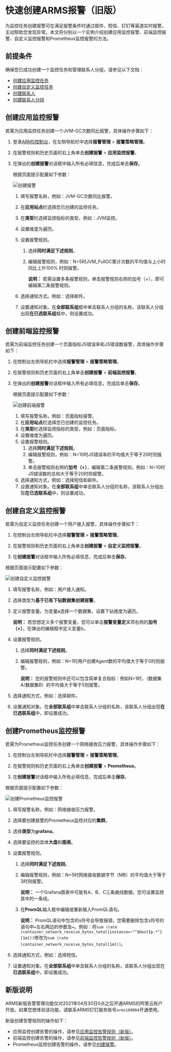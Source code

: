 # 快速创建ARMS报警（旧版）

为监控任务创建报警可在满足报警条件时通过邮件、短信、钉钉等渠道实时报警，主动帮助您发现异常。本文将分别以一个实例介绍创建应用监控报警、前端监控报警、自定义监控报警和Prometheus监控报警的方法。

## 前提条件

确保您已成功创建一个监控任务和管理联系人分组，请参见以下文档：

-   [创建应用监控任务](/cn.zh-CN/快速入门/创建应用监控任务.md)
-   [创建自定义监控任务](/cn.zh-CN/快速入门/创建自定义监控任务.md)
-   [创建联系人](/cn.zh-CN/大盘和报警（旧版）/创建联系人.md)
-   [创建联系人分组](/cn.zh-CN/大盘和报警（旧版）/创建联系人分组.md)

## 创建应用监控报警

若需为应用监控任务创建一个JVM-GC次数同比报警，具体操作步骤如下：

1.  登录[ARMS控制台](https://arms.console.aliyun.com/#/home)，在左侧导航栏中选择**报警管理** \> **报警策略管理**。
2.  在报警规则和历史页面的右上角单击**创建报警** \> **应用监控报警**。
3.  在弹出的**创建报警**对话框中输入所有必填信息，完成后单击**保存**。

    根据页面提示配置如下参数：

    ![创建报警](https://static-aliyun-doc.oss-accelerate.aliyuncs.com/assets/img/zh-CN/0699922951/p127257.png)

    1.  填写报警名称，例如：JVM-GC次数同比报警。
    2.  在**应用站点**栏选择您已创建的监控任务。
    3.  在**类型**栏选择监控指标的类型，例如：JVM监控。
    4.  设置维度为遍历。
    5.  设置报警规则。
        1.  选择**同时满足下述规则**。
        2.  编辑报警规则，例如：N=5时JVM\_FullGC累计次数的平均值与上小时同比上升100% 时则报警。

            **说明：** 若需设置多条报警规则，单击报警规则右侧的加号（+），即可编辑第二条报警规则。

    6.  选择通知方式。例如：选择邮件。
    7.  设置通知对象。在**全部联系组**框中单击联系人分组的名称，该联系人分组出现**在已选联系组**框中，则设置成功。

## 创建前端监控报警

若需为前端监控任务创建一个页面指标JS错误率和JS错误数报警，具体操作步骤如下：

1.  在控制台左侧导航栏中选择**报警管理** \> **报警策略管理**。

2.  在报警规则和历史页面的右上角单击**创建报警** \> **前端监控报警**。

3.  在弹出的**创建报警**对话框中输入所有必填信息，完成后单击**保存**。

    根据页面提示配置如下参数：

    ![创建前端报警](https://static-aliyun-doc.oss-accelerate.aliyuncs.com/assets/img/zh-CN/0699922951/p127262.png)

    1.  填写报警名称，例如：页面指标报警。
    2.  在**应用站点**栏选择您已创建的监控任务。
    3.  在**类型**栏选择监控指标的类型，例如：页面指标。
    4.  设置维度为遍历。
    5.  设置报警规则。
        1.  选择**同时满足下述规则**。
        2.  编辑报警规则，例如：N=10时JS错误率的平均值大于等于20时则报警。
        3.  单击报警规则右侧的**加号（+）**，编辑第二条报警规则，例如：N=10时JS错误数的总和大于等于20时则报警。
    6.  选择通知方式，例如：选择短信和邮件。
    7.  设置通知对象。在**全部联系组**中单击联系人分组的名称，该联系人分组出现**在已选联系组**中，则设置成功。

## 创建自定义监控报警

若需为自定义监控任务创建一个用户接入报警，具体操作步骤如下：

1.  在控制台左侧导航栏中选择**报警管理** \> **报警策略管理**。

2.  在报警规则和历史页面的右上角单击**创建报警** \> **自定义监控报警**。

3.  在**创建报警**对话框中输入所有必填信息，完成后单击**保存**。

根据页面提示配置如下参数：

![创建自定义监控报警](https://static-aliyun-doc.oss-accelerate.aliyuncs.com/assets/img/zh-CN/0699922951/p127263.png)

1.  填写报警名称，例如：用户接入通知。
2.  选择类型为**基于已有下钻数据集创建报警**。
3.  定义报警变量。为变量a选择一个数据集，设置下钻维度为遍历。

    **说明：** 若您想定义多个报警变量，您可以单击**报警变量定义**项右侧的**加号（+）**，在弹出的编辑框中定义变量b。

4.  设置报警规则。
    1.  选择**同时满足下述规则**。
    2.  编辑报警规则，例如：N=1时用户创建Agent数的平均值大于等于0时则报警。

        **说明：** 您的报警规则中还可以包含简单复合指标：例如N=1时，（数据集A/数据集B）的平均值大于等于5则报警。

5.  选择通知方式，例如：选择邮件。
6.  设置通知对象。在**全部联系组**中单击联系人分组的名称，该联系人分组出现**在已选联系组**中，即设置成功。

## 创建Prometheus监控报警

若需为Prometheus监控任务创建一个网络接收压力报警，具体操作步骤如下：

1.  在控制台左侧导航栏中选择**报警管理** \> **报警策略管理**。

2.  在报警规则和历史页面的右上角单击**创建报警** \> **Prometheus**。

3.  在**创建报警**对话框中输入所有必填信息，完成后单击**保存**。

根据页面提示配置如下参数：

![创建Prometheus监控报警](https://static-aliyun-doc.oss-accelerate.aliyuncs.com/assets/img/zh-CN/0699922951/p127264.png)

1.  填写报警名称，例如：网络接收压力报警。
2.  选择要创建报警的Prometheus监控对应的**集群**。
3.  选择**类型**为**grafana**。
4.  选择要监控的具体**大盘**和**图表**。
5.  设置报警规则。
    1.  选择**同时满足下述规则**。
    2.  编辑报警规则，例如：N=5时网络接收数据字节（MB）的平均值大于等于3时则报警。

        **说明：** 一个Grafana图表中可能有A、B、C三条曲线数据，您可设置监控其中的一条线。

    3.  在**PromQL**输入框中编辑或重新输入PromQL语句。

        **说明：** PromQL语句中包含的`$`符号会导致报错，您需要删除包含`$`符号的语句中`=`左右两边的参数及`=`。例如：将`sum (rate (container_network_receive_bytes_total{instance=~"^$HostIp.*"}[1m]))`修改为`sum (rate (container_network_receive_bytes_total[1m]))`。

6.  选择通知方式，例如：选择短信。
7.  设置通知对象。在**全部联系组**中单击联系人分组的名称，该联系人分组出现在**已选联系组**中，即设置成功。

## 新版说明

ARMS新版告警管理功能仅对2021年04月30日0点之后开通ARMS的阿里云账户开放。如果您想体验该功能，请联系ARMS钉钉服务账号`arms160804`开通使用。

新版创建告警规则的操作如下：

-   应用监控创建告警的操作，请参见[应用监控告警规则（新版）](/cn.zh-CN/应用监控/控制台功能/应用监控告警规则（新版）.md)。
-   前端监控创建告警的操作，请参见[前端监控告警规则（新版）](/cn.zh-CN/前端监控/控制台功能/前端监控告警规则（新版）.md)。
-   Prometheus监控创建告警的操作，请参见[创建报警]()。

